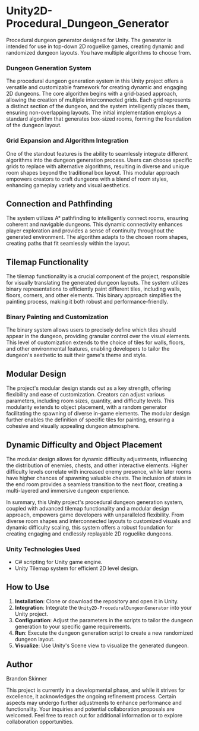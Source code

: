 # Unity2D-Procedural_Dungeon_Generator
Procedural dungeon generator designed for Unity. The generator is intended for use in top-down 2D roguelike games, creating dynamic and randomized dungeon layouts. You have multiple algorithms to choose from.


### Dungeon Generation System

The procedural dungeon generation system in this Unity project offers a versatile and customizable framework for creating dynamic and engaging 2D dungeons. The core algorithm begins with a grid-based approach, allowing the creation of multiple interconnected grids. Each grid represents a distinct section of the dungeon, and the system intelligently places them, ensuring non-overlapping layouts. The initial implementation employs a standard algorithm that generates box-sized rooms, forming the foundation of the dungeon layout.

### Grid Expansion and Algorithm Integration

One of the standout features is the ability to seamlessly integrate different algorithms into the dungeon generation process. Users can choose specific grids to replace with alternative algorithms, resulting in diverse and unique room shapes beyond the traditional box layout. This modular approach empowers creators to craft dungeons with a blend of room styles, enhancing gameplay variety and visual aesthetics.

## Connection and Pathfinding

The system utilizes A* pathfinding to intelligently connect rooms, ensuring coherent and navigable dungeons. This dynamic connectivity enhances player exploration and provides a sense of continuity throughout the generated environment. The algorithm adapts to the chosen room shapes, creating paths that fit seamlessly within the layout.

## Tilemap Functionality

The tilemap functionality is a crucial component of the project, responsible for visually translating the generated dungeon layouts. The system utilizes binary representations to efficiently paint different tiles, including walls, floors, corners, and other elements. This binary approach simplifies the painting process, making it both robust and performance-friendly.

### Binary Painting and Customization

The binary system allows users to precisely define which tiles should appear in the dungeon, providing granular control over the visual elements. This level of customization extends to the choice of tiles for walls, floors, and other environmental features, enabling developers to tailor the dungeon's aesthetic to suit their game's theme and style.

## Modular Design

The project's modular design stands out as a key strength, offering flexibility and ease of customization. Creators can adjust various parameters, including room sizes, quantity, and difficulty levels. This modularity extends to object placement, with a random generator facilitating the spawning of diverse in-game elements. The modular design further enables the definition of specific tiles for painting, ensuring a cohesive and visually appealing dungeon atmosphere.

## Dynamic Difficulty and Object Placement

The modular design allows for dynamic difficulty adjustments, influencing the distribution of enemies, chests, and other interactive elements. Higher difficulty levels correlate with increased enemy presence, while later rooms have higher chances of spawning valuable chests. The inclusion of stairs in the end room provides a seamless transition to the next floor, creating a multi-layered and immersive dungeon experience.

In summary, this Unity project's procedural dungeon generation system, coupled with advanced tilemap functionality and a modular design approach, empowers game developers with unparalleled flexibility. From diverse room shapes and interconnected layouts to customized visuals and dynamic difficulty scaling, this system offers a robust foundation for creating engaging and endlessly replayable 2D roguelike dungeons.

### Unity Technologies Used
- C# scripting for Unity game engine.
- Unity Tilemap system for efficient 2D level design.

## How to Use

1. **Installation**: Clone or download the repository and open it in Unity.
2. **Integration**: Integrate the `Unity2D-ProceduralDungeonGenerator` into your Unity project.
3. **Configuration**: Adjust the parameters in the scripts to tailor the dungeon generation to your specific game requirements.
4. **Run**: Execute the dungeon generation script to create a new randomized dungeon layout.
5. **Visualize**: Use Unity's Scene view to visualize the generated dungeon.


## Author

Brandon Skinner

This project is currently in a developmental phase, and while it strives for excellence, it acknowledges the ongoing refinement process. Certain aspects may undergo further adjustments to enhance performance and functionality. Your inquiries and potential collaboration proposals are welcomed. Feel free to reach out for additional information or to explore collaboration opportunities.

